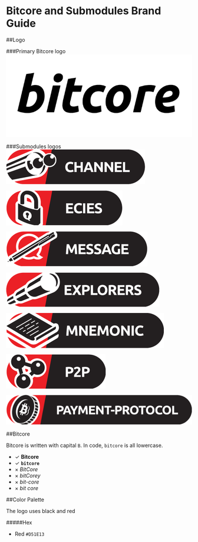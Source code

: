 Bitcore and Submodules Brand Guide
==================================

##Logo

###Primary Bitcore logo
![Bitcore Logo](bitcore-logo.png)

###Submodules logos
![Bitcore Channel Logo](module-channel.png)

![Bitcore ECIES Logo](module-ecies.png)

![Bitcore Message Logo](module-message.png)

![Bitcore Explorers Logo](module-explorer.png)

![Bitcore Mnemonic Logo](module-mnemonic.png)

![Bitcore P2P Logo](module-p2p.png)

![Bitcore Payment Protocol Logo](module-payment-protocol.png)


##Bitcore

Bitcore is written with capital `B`. In code, `bitcore` is all lowercase.

- ✓ **Bitcore**
- ✓ **`bitcore`**
- × *BitCore*
- × *bitCorey*
- × *bit-core*
- × *bit core*

##Color Palette

The logo uses black and red

#####Hex
- Red `#D51E13`